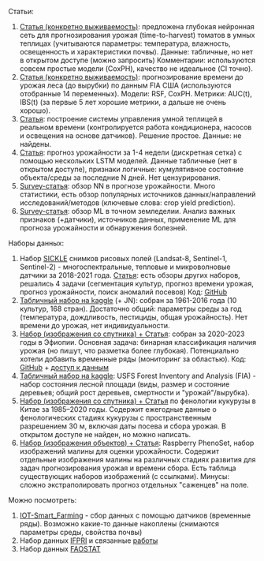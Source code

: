 Статьи:
1. [Статья (конкретно выживаемость)](https://www.mdpi.com/2077-0472/13/9/1782): предложена глубокая нейронная сеть для прогнозирования урожая (time-to-harvest) томатов в умных теплицах (учитываются параметры: температура, влажность, освещенность и характеристики почвы).
   Данные: табличные, но нет в открытом доступе (можно запросить)
   Комментарии: используются совсем простые модели (CoxPH), качество не идеальное (CI точно).
2. [Статья (конкретно выживаемость)](https://www.sciencedirect.com/science/article/pii/S2197562024000721#tbl1): прогнозирование времени до урожая леса (до вырубки) по данным FIA США (используются отобранные 14 переменных). Модели: RSF, CoxPH. Метрики: AUC(t), IBS(t) (за первые 5 лет хорошие метрики, а дальше не очень хорошо).
3. [Статья](https://www.sciencedirect.com/org/science/article/pii/S1546221823006719): построение системы управления умной теплицей в реальном времени (контролируется работа кондиционера, насосов и освещения на основе датчиков). Решение простое.
   Данные: не найдены.
4. [Статья](https://www.mdpi.com/2071-1050/14/21/14101): прогноз урожайности за 1-4 недели (дискретная сетка) с помощью нескольких LSTM моделей. Данные табличные (нет в открытом доступе), признаки логичные: кумулятивное состояние объекта/среды за последние N дней. Нет цензурирования.
5. [Survey-статья](https://www.tandfonline.com/doi/full/10.1080/01140671.2022.2032213#abstract): обзор NN в прогнозе урожайности. Много статистики, есть обзор популярных источников данных/направлений исследований/методов (ключевые слова: crop yield prediction).
6. [Survey-статья](https://ieeexplore.ieee.org/document/9311735): обзор ML в точном земледелии. Анализ важных признаков (+датчики), источников данных, применение ML для прогноза урожайности и обнаружения болезней.

Наборы данных:
1. Набор [SICKLE](https://sites.google.com/iiitd.ac.in/sickle/home) снимков рисовых полей (Landsat-8, Sentinel-1, Sentinel-2) - многоспектральные, тепловые и микроволновые датчики за 2018-2021 года.
   [Статья](https://openaccess.thecvf.com/content/WACV2024/papers/Sani_SICKLE_A_Multi-Sensor_Satellite_Imagery_Dataset_Annotated_With_Multiple_Key_WACV_2024_paper.pdf): есть обзоры других наборов, решались 4 задачи (сегментация культур, прогноз времени урожая, прогноз урожайности, поиск аномалий посевов)
   Код: [GitHub](https://github.com/Depanshu-Sani/SICKLE)
2. [Табличный набор на kaggle](https://www.kaggle.com/code/kushagranull/crop-yield-prediction/notebook) (+ JN): собран за 1961-2016 года (10 культур, 168 стран).
   Достаточно общий: параметры среды за год (температура, дождливость, пестициды, общая урожайность). Нет времени до урожая, нет индивидуальности.
3. [Набор (изображения со спутника) + Статья](https://arxiv.org/html/2308.12061v2): собран за 2020-2023 годы в Эфиопии.
   Основная задача: бинарная классификация наличия урожая (но пишут, что разметка более глубокая). Потенциально хотели добавить временные ряды (мониторинг за областью).
   Код: [GitHub](https://github.com/jonxuxu/harvest-piles) + [доступ к данным](https://figshare.com/s/45a7b45556b90a9a11d2)
4. [Табличный набор на kaggle](https://www.kaggle.com/datasets/usforestservice/usfs-fia): USFS Forest Inventory and Analysis (FIA) - набор состояния лесной площади (виды, размер и состояние деревьев; общий рост деревьев, смертности и "урожай"/вырубка).
5. [Набор (изображения со спутника) + Статья](https://essd.copernicus.org/articles/14/2851/2022/#section5) по фенологии кукурузы в Китае за 1985–2020 годы. Содержит ежегодные данные о фенологических стадиях кукурузы с пространственным разрешением 30 м, включая даты посева и сбора урожая. В открытом доступе не найден, но можно написать.
6. [Набор (изображения объектов) + Статья](https://arxiv.org/pdf/2411.00967): Raspberry PhenoSet, набор изображений малины для оценки урожайности. Содержит отдельные изображения малины на различных стадиях развития для задач прогнозирования урожая и времени сбора. Есть таблица существующих наборов изображений (с ссылками).
   Минусы: сложно экстраполировать прогноз отдельных "саженцев" на поле. 

Можно посмотреть:
1. [IOT-Smart_Farming](https://github.com/Deshan555/IOT-Smart_Farming) - сбор данных с помощью датчиков (временные ряды). Возможно какие-то данные накоплены (снимаются параметры среды, свойства почвы)
2. Набор данных [IFPRI](https://www.ifpri.org/blog/ifpri-releases-two-new-climate-change-datasets/) и связанные [работы](https://www.ifpri.org/publications/datasets/)
3. Набор данных [FAOSTAT](https://www.destatis.de/EN/Themes/Countries-Regions/International-Statistics/DataSources/45_01_FAO_Data.html)
   